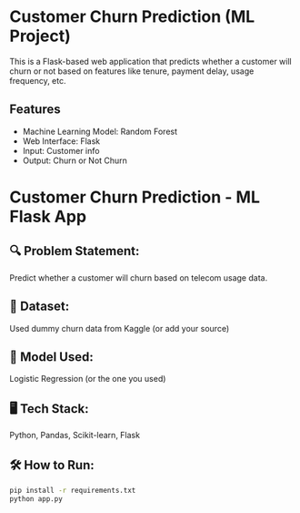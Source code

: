 # Customer Churn Prediction (ML Project)

This is a Flask-based web application that predicts whether a customer will churn or not based on features like tenure, payment delay, usage frequency, etc.

## Features
- Machine Learning Model: Random Forest
- Web Interface: Flask
- Input: Customer info
- Output: Churn or Not Churn

# Customer Churn Prediction - ML Flask App

## 🔍 Problem Statement:
Predict whether a customer will churn based on telecom usage data.

## 📁 Dataset:
Used dummy churn data from Kaggle (or add your source)

## 🧠 Model Used:
Logistic Regression (or the one you used)

## 🖥️ Tech Stack:
Python, Pandas, Scikit-learn, Flask

## 🛠️ How to Run:
```bash
pip install -r requirements.txt
python app.py
